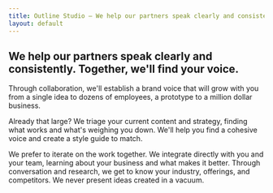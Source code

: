 ```yaml
---
title: Outline Studio — We help our partners speak clearly and consistently
layout: default
---
```


## We help our partners speak clearly and consistently. Together, we'll find your voice.

Through collaboration, we'll establish a brand voice that will grow with you from a single idea to dozens of employees, a prototype to a million dollar business.

Already that large? We triage your current content and strategy, finding what works and what's weighing you down. We'll help you find a cohesive voice and create a style guide to match. 

We prefer to iterate on the work together. We integrate directly with you and your team, learning about your business and what makes it better. Through conversation and research, we get to know your industry, offerings, and competitors. We never present ideas created in a vacuum.